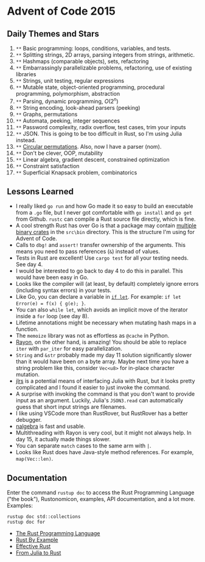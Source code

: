 # Advent of Code 2015

## Daily Themes and Stars

1. `**` Basic programming: loops, conditions, variables, and tests.
2. `**` Splitting strings, 2D arrays, parsing integers from strings, arithmetic.
3. `**` Hashmaps (comparable objects), sets, refactoring
4. `**` Embarrassingly parallelizable problems, refactoring, use of existing libraries
5. `**` Strings, unit testing, regular expressions
6. `**` Mutable state, object-oriented programming, procedural programming, polymorphism, abstraction
7. `**` Parsing, dynamic programming, $O(2^n)$
8. `**` String encoding, look-ahead parsers (peeking)
9. `**` Graphs, permutations
10. `**` Automata, peeking, integer sequences
11. `**` Password complexity, radix overflow, test cases, trim your inputs
12. `**` JSON. This is going to be too difficult in Rust, so I'm using Julia instead.
13. `**` [Circular permutations](https://mathworld.wolfram.com/CircularPermutation.html). Also, now I have a parser (nom).
14. `**` Don't be clever, OOP, mutability
15. `**` Linear algebra, gradient descent, constrained optimization
16. `**` Constraint satisfaction
17. `**` Superficial Knapsack problem, combinatorics

## Lessons Learned

* I really liked `go run` and how Go made it so easy to build an executable from
a `.go` file, but I never got comfortable with `go install` and `go get` from Github.
`rustc` can compile a Rust source file directly, which is fine.
* A cool strength Rust has over Go is that a package may contain
[multiple binary crates](https://doc.rust-lang.org/book/ch07-01-packages-and-crates.html)
in the `src\bin` directory. This is the structure I'm using for Advent of Code.
* Calls to `dbg!` and `assert!` transfer ownership of the arguments. This means
you need to pass references (`&`) instead of values.
* Tests in Rust are excellent! Use `cargo test` for all your testing needs. See day 4.
* I would be interested to go back to day 4 to do this in parallel. This would have been easy in Go.
* Looks like the compiler will (at least, by default) completely ignore errors (including syntax errors) in your tests.
* Like Go, you can declare a variable in [`if let`](https://doc.rust-lang.org/rust-by-example/flow_control/if_let.html). For example: `if let Error(e) = f(x) { g(e); }`.
* You can also `while let`, which avoids an implicit move of the iterator inside a `for` loop (see day 8).
* Lifetime annotations might be necessary when mutating hash maps in a function.
* The `memoize` library was not as effortless as `@cache` in Python.
* [Rayon](https://docs.rs/rayon/latest/rayon/), on the other hand, is amazing! You should be able to replace `iter` with `par_iter` for easy parallelization.
* `String` and `&str` probably made my day 11 solution significantly slower than it would have been on a byte array.
Maybe next time you have a string problem like this, consider `Vec<u8>` for in-place character mutation.
* [jlrs](https://github.com/Taaitaaiger/jlrs) is a potential means of interfacing Julia with Rust,
but it looks pretty complicated and I found it easier to just invoke the command.
* A surprise with invoking the command is that you don't want to provide input as an argument.
Luckily, Julia's `JSON3.read` can automatically guess that short input strings are filenames.
* I like using VSCode more than RustRover, but RustRover has a better debugger.
* [nalgebra](https://www.nalgebra.org/) is fast and usable.
* Multithreading with Rayon is very cool, but it might not always help. In day 15, it actually made things slower.
* You can separate `match` cases to the same arm with `|`.
* Looks like Rust does have Java-style method references. For example, `map(Vec::len)`.

## Documentation

Enter the command `rustup doc` to access the Rust Programming Language ("the book"), Rustonomicon, examples, API documentation, and a lot more.
Examples:

```
rustup doc std::collections
rustup doc for
```

* [The Rust Programming Language](https://doc.rust-lang.org/book/)
* [Rust By Example](https://doc.rust-lang.org/rust-by-example/)
* [Effective Rust](https://www.lurklurk.org/effective-rust/)
* [From Julia to Rust](https://miguelraz.github.io/blog/juliatorust/)
